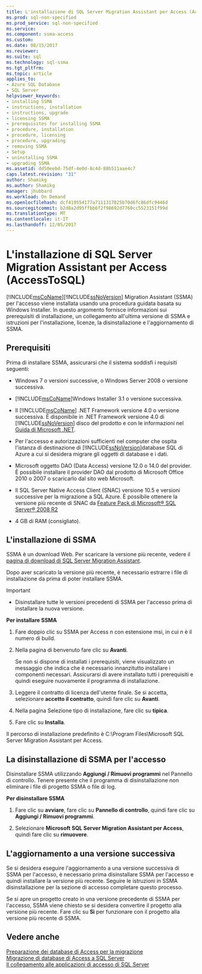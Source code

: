 ```yaml
---
title: L'installazione di SQL Server Migration Assistant per Access (AccessToSQL) | Documenti Microsoft
ms.prod: sql-non-specified
ms.prod_service: sql-non-specified
ms.service: 
ms.component: ssma-access
ms.custom: 
ms.date: 08/15/2017
ms.reviewer: 
ms.suite: sql
ms.technology: sql-ssma
ms.tgt_pltfrm: 
ms.topic: article
applies_to:
- Azure SQL Database
- SQL Server
helpviewer_keywords:
- installing SSMA
- instructions, installation
- instructions, upgrade
- licensing SSMA
- prerequisites for installing SSMA
- procedure, installation
- procedure, licensing
- procedure, upgrading
- removing SSMA
- Setup
- uninstalling SSMA
- upgrading SSMA
ms.assetid: dd50eebd-75df-4e0d-8c4d-88b511aae4c7
caps.latest.revision: "31"
author: Shamikg
ms.author: Shamikg
manager: jhubbard
ms.workload: On Demand
ms.openlocfilehash: dcf419554177a7111317825b70d6fc86dfc9446d
ms.sourcegitcommit: b2d8a2d95ffbb6f2f98692d7760cc5523151f99d
ms.translationtype: MT
ms.contentlocale: it-IT
ms.lasthandoff: 12/05/2017
---
```

# <a name="installing-sql-server-migration-assistant-for-access-accesstosql"></a>L'installazione di SQL Server Migration Assistant per Access (AccessToSQL)
[!INCLUDE[msCoName](../../includes/msconame_md.md)][!INCLUDE[ssNoVersion](../../includes/ssnoversion_md.md)] Migration Assistant (SSMA) per l'accesso viene installata usando una procedura guidata basata su Windows Installer. In questo argomento fornisce informazioni sui prerequisiti di installazione, un collegamento all'ultima versione di SSMA e istruzioni per l'installazione, licenze, la disinstallazione e l'aggiornamento di SSMA.  
  
## <a name="prerequisites"></a>Prerequisiti  
Prima di installare SSMA, assicurarsi che il sistema soddisfi i requisiti seguenti:  
  
-   Windows 7 o versioni successive, o Windows Server 2008 o versione successiva.  
  
-   [!INCLUDE[msCoName](../../includes/msconame_md.md)]Windows Installer 3.1 o versione successiva.  
  
-   Il [!INCLUDE[msCoName](../../includes/msconame_md.md)] .NET Framework versione 4.0 o versione successiva. È disponibile in .NET Framework versione 4.0 di [!INCLUDE[ssNoVersion](../../includes/ssnoversion_md.md)] disco del prodotto e con le informazioni nel [Guida di Microsoft .NET](https://docs.microsoft.com/en-us/dotnet/framework/).
  
-   Per l'accesso e autorizzazioni sufficienti nel computer che ospita l'istanza di destinazione di [!INCLUDE[ssNoVersion](../../includes/ssnoversion_md.md)]database SQL di Azure a cui si desidera migrare gli oggetti di database e i dati.  
  
-   Microsoft oggetto DAO (Data Access) versione 12.0 o 14.0 del provider. È possibile installare il provider DAO dal prodotto di Microsoft Office 2010 o 2007 o scaricarlo dal sito web Microsoft.  
  
-   Il SQL Server Native Access Client (SNAC) versione 10.5 e versioni successive per la migrazione a SQL Azure. È possibile ottenere la versione più recente di SNAC da [Feature Pack di Microsoft® SQL Server® 2008 R2](http://go.microsoft.com/fwlink/?LinkId=196940)  
  
-   4 GB di RAM (consigliato).  
  
## <a name="installing-ssma"></a>L'installazione di SSMA  
SSMA è un download Web. Per scaricare la versione più recente, vedere il [pagina di download di SQL Server Migration Assistant](http://aka.ms/ssmaforaccess).  
  
Dopo aver scaricato la versione più recente, è necessario estrarre i file di installazione da prima di poter installare SSMA.

> [!IMPORTANT]  
> -   Disinstallare tutte le versioni precedenti di SSMA per l'accesso prima di installare la nuova versione.  
  
**Per installare SSMA**  
  
1.  Fare doppio clic su SSMA per Access  *n* con estensione msi, in cui  *n*  è il numero di build.  
  
2.  Nella pagina di benvenuto fare clic su **Avanti**.  
  
    Se non si dispone di installati i prerequisiti, viene visualizzato un messaggio che indica che è necessario innanzitutto installare i componenti necessari. Assicurarsi di avere installato tutti i prerequisiti e quindi eseguire nuovamente il programma di installazione.  
  
3.  Leggere il contratto di licenza dell'utente finale. Se si accetta, selezionare **accetto il contratto**, quindi fare clic su **Avanti**.  
  
4.  Nella pagina Selezione tipo di installazione, fare clic su **tipica**.  
  
5.  Fare clic su **Installa**.  
  
Il percorso di installazione predefinito è C:\Program Files\Microsoft SQL Server Migration Assistant per Access.  
  
## <a name="uninstalling-ssma-for-access"></a>La disinstallazione di SSMA per l'accesso  
Disinstallare SSMA utilizzando **Aggiungi / Rimuovi programmi** nel Pannello di controllo. Tenere presente che il programma di disinstallazione non eliminare i file di progetto SSMA o file di log.  
  
**Per disinstallare SSMA**  
  
1.  Fare clic su **avviare**, fare clic su **Pannello di controllo**, quindi fare clic su **Aggiungi / Rimuovi programmi**.  
  
2.  Selezionare **Microsoft SQL Server Migration Assistant per Access**, quindi fare clic su **rimuovere**.  
  
## <a name="upgrading-to-a-later-version"></a>L'aggiornamento a una versione successiva  
Se si desidera eseguire l'aggiornamento a una versione successiva di SSMA per l'accesso, è necessario prima disinstallare SSMA per l'accesso e quindi installare la versione più recente. Seguire le istruzioni in SSMA disinstallazione per la sezione di accesso completare questo processo.  
  
Se si apre un progetto creato in una versione precedente di SSMA per l'accesso, SSMA viene chiesto se si desidera convertire il progetto alla versione più recente. Fare clic su **Sì** per funzionare con il progetto alla versione più recente di SSMA.  
  
## <a name="see-also"></a>Vedere anche  
[Preparazione dei database di Access per la migrazione](http://msdn.microsoft.com/9b80a9e0-08e7-4b4d-b5ec-cc998d3f5114)  
[Migrazione di database di Access a SQL Server](http://msdn.microsoft.com/76a3abcf-2998-4712-9490-fe8d872c89ca)  
[Il collegamento alle applicazioni di accesso di SQL Server](http://msdn.microsoft.com/82374ad2-7737-4164-a489-13261ba393d4)  
  
